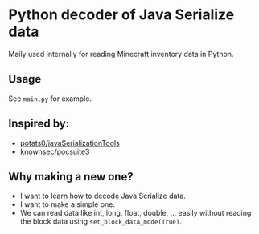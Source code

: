 # Python decoder of Java Serialize data

Maily used internally for reading Minecraft inventory data in Python.

## Usage

See `main.py` for example.

## Inspired by:
- [potats0/javaSerializationTools](https://github.com/potats0/javaSerializationTools/blob/eb0291bdd336e28ca5dd9ee86ba6d645f1bf6e8f/javaSerializationTools/ObjectRead.py)
- [knownsec/pocsuite3](https://github.com/knownsec/pocsuite3/blob/master/pocsuite3/lib/helper/java/serialization.py)

## Why making a new one?
- I want to learn how to decode Java Serialize data.
- I want to make a simple one.
- We can read data like int, long, float, double, ... easily without reading the block data using `set_block_data_mode(True)`.
